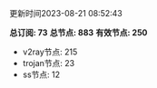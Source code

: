更新时间2023-08-21 08:52:43

**总订阅: 73**
**总节点: 883**
**有效节点: 250**
- v2ray节点: 215
- trojan节点: 23
- ss节点: 12
